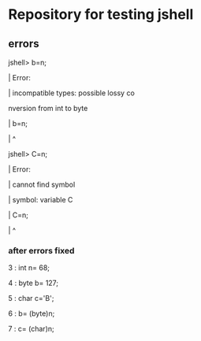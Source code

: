 # Repository for testing jshell

## errors

jshell> b=n;

|  Error:

|  incompatible types: possible lossy co

nversion from int to byte

|  b=n;

|    ^

jshell> C=n;

|  Error:

|  cannot find symbol

|    symbol:   variable C

|  C=n;

|  ^

### after errors fixed

 3 : int n= 68;
 
   4 : byte b= 127;
   
   5 : char c='B';
   
   6 : b= (byte)n;
   
   7 : c= (char)n;
   
